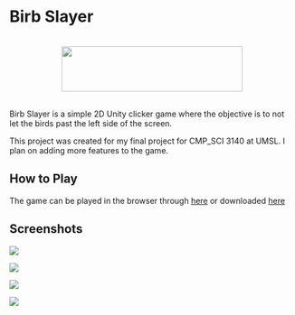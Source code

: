 
# Birb Slayer

<br>

<div align="center">
    <img src="https://i.imgur.com/ryR6PBz.png" width="320" height="80">
</div>

<br>

Birb Slayer is a simple 2D Unity clicker game where the objective is to not let the birds past the left side of the screen.

This project was created for my final project for CMP_SCI 3140 at UMSL. I plan on adding more features to the game.

## How to Play

The game can be played in the browser through [here](https://simmer.io/@chonyee/birb) or downloaded [here](https://github.com/Chonyee/birb-slayer/releases/download/v1.0/BirbSlayer-windows.zip)

## Screenshots

![](https://i.imgur.com/ppkmF1V.png)

![](https://i.imgur.com/dSe0pKd.png)

![](https://i.imgur.com/pA4PMBl.png)

![](https://i.imgur.com/kCHx3Rb.png)
